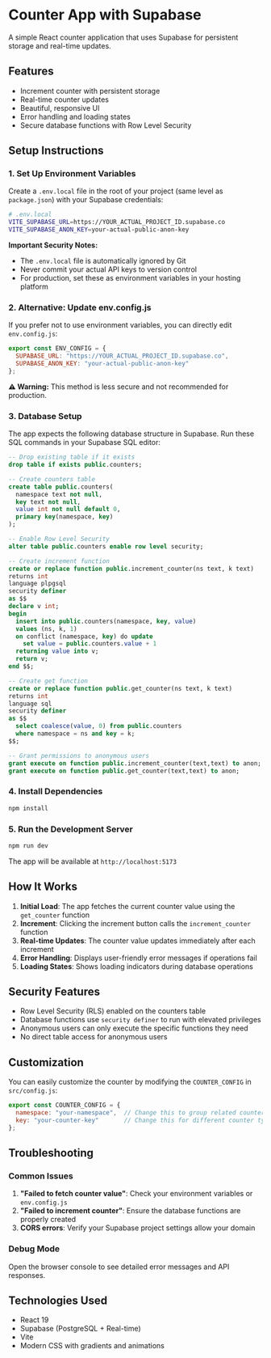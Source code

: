 # Counter App with Supabase

A simple React counter application that uses Supabase for persistent storage and real-time updates.

## Features

- Increment counter with persistent storage
- Real-time counter updates
- Beautiful, responsive UI
- Error handling and loading states
- Secure database functions with Row Level Security

## Setup Instructions

### 1. Set Up Environment Variables

Create a `.env.local` file in the root of your project (same level as `package.json`) with your Supabase credentials:

```bash
# .env.local
VITE_SUPABASE_URL=https://YOUR_ACTUAL_PROJECT_ID.supabase.co
VITE_SUPABASE_ANON_KEY=your-actual-public-anon-key
```

**Important Security Notes:**
- The `.env.local` file is automatically ignored by Git
- Never commit your actual API keys to version control
- For production, set these as environment variables in your hosting platform

### 2. Alternative: Update env.config.js

If you prefer not to use environment variables, you can directly edit `env.config.js`:

```javascript
export const ENV_CONFIG = {
  SUPABASE_URL: "https://YOUR_ACTUAL_PROJECT_ID.supabase.co",
  SUPABASE_ANON_KEY: "your-actual-public-anon-key"
};
```

**⚠️ Warning:** This method is less secure and not recommended for production.

### 3. Database Setup

The app expects the following database structure in Supabase. Run these SQL commands in your Supabase SQL editor:

```sql
-- Drop existing table if it exists
drop table if exists public.counters;

-- Create counters table
create table public.counters(
  namespace text not null,
  key text not null,
  value int not null default 0,
  primary key(namespace, key)
);

-- Enable Row Level Security
alter table public.counters enable row level security;

-- Create increment function
create or replace function public.increment_counter(ns text, k text)
returns int
language plpgsql
security definer
as $$
declare v int;
begin
  insert into public.counters(namespace, key, value)
  values (ns, k, 1)
  on conflict (namespace, key) do update
    set value = public.counters.value + 1
  returning value into v;
  return v;
end $$;

-- Create get function
create or replace function public.get_counter(ns text, k text)
returns int
language sql
security definer
as $$
  select coalesce(value, 0) from public.counters
  where namespace = ns and key = k;
$$;

-- Grant permissions to anonymous users
grant execute on function public.increment_counter(text,text) to anon;
grant execute on function public.get_counter(text,text) to anon;
```

### 4. Install Dependencies

```bash
npm install
```

### 5. Run the Development Server

```bash
npm run dev
```

The app will be available at `http://localhost:5173`

## How It Works

1. **Initial Load**: The app fetches the current counter value using the `get_counter` function
2. **Increment**: Clicking the increment button calls the `increment_counter` function
3. **Real-time Updates**: The counter value updates immediately after each increment
4. **Error Handling**: Displays user-friendly error messages if operations fail
5. **Loading States**: Shows loading indicators during database operations

## Security Features

- Row Level Security (RLS) enabled on the counters table
- Database functions use `security definer` to run with elevated privileges
- Anonymous users can only execute the specific functions they need
- No direct table access for anonymous users

## Customization

You can easily customize the counter by modifying the `COUNTER_CONFIG` in `src/config.js`:

```javascript
export const COUNTER_CONFIG = {
  namespace: "your-namespace",  // Change this to group related counters
  key: "your-counter-key"       // Change this for different counter types
};
```

## Troubleshooting

### Common Issues

1. **"Failed to fetch counter value"**: Check your environment variables or `env.config.js`
2. **"Failed to increment counter"**: Ensure the database functions are properly created
3. **CORS errors**: Verify your Supabase project settings allow your domain

### Debug Mode

Open the browser console to see detailed error messages and API responses.

## Technologies Used

- React 19
- Supabase (PostgreSQL + Real-time)
- Vite
- Modern CSS with gradients and animations
